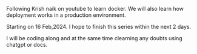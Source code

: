Following Krish naik on youtube to learn docker. 
We will also learn how deployment works in a production environment.

Starting on 16 Feb,2024. I hope to finish this series within the next 2 days. 

I will be coding along and at the same time clearning any doubts using chatgpt or docs. 